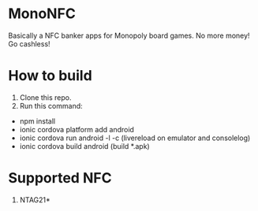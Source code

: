 # MonoNFC
Basically a NFC banker apps for Monopoly board games. No more money! Go cashless!

# How to build
1. Clone this repo.
2. Run this command:
  - npm install
  - ionic cordova platform add android
  - ionic cordova run android -l -c (livereload on emulator and consolelog)
  - ionic cordova build android (build *.apk)
 
# Supported NFC
1. NTAG21*
